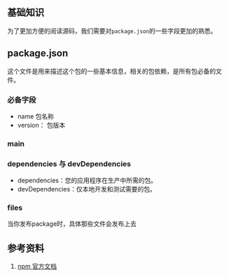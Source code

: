 ## 基础知识
为了更加方便的阅读源码，我们需要对`package.json`的一些字段更加的熟悉。

## package.json
这个文件是用来描述这个包的一些基本信息，相关的包依赖，是所有包必备的文件。

### 必备字段
- name 包名称
- version： 包版本
### main

### dependencies 与 devDependencies
- dependencies：您的应用程序在生产中所需的包。
- devDependencies：仅本地开发和测试需要的包。
### files
当你发布package时，具体那些文件会发布上去

## 参考资料
1. [npm 官方文档](https://docs.npmjs.com/about-npm)
